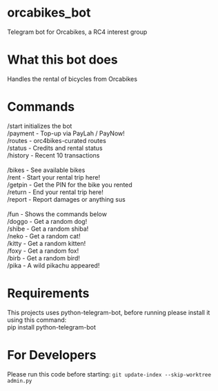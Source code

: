 # orcabikes_bot
Telegram bot for Orcabikes, a RC4 interest group

# What this bot does
Handles the rental of bicycles from Orcabikes

# Commands
/start initializes the bot <br/>
/payment - Top-up via PayLah / PayNow!<br/>
/routes - orc4bikes-curated routes<br/>
/status - Credits and rental status<br/>
/history - Recent 10 transactions<br/>
<br/>
/bikes - See available bikes<br/>
/rent - Start your rental trip here!<br/>
/getpin - Get the PIN for the bike you rented<br/>
/return - End your rental trip here!<br/>
/report - Report damages or anything sus<br/>
<br/>
/fun - Shows the commands below<br/>
/doggo - Get a random dog!<br/>
/shibe - Get a random shiba!<br/>
/neko - Get a random cat!<br/>
/kitty - Get a random kitten!<br/>
/foxy - Get a random fox!<br/>
/birb - Get a random bird!<br/>
/pika - A wild pikachu appeared!<br/>

# Requirements
This projects uses python-telegram-bot, before running please install it using this command: <br />
pip install python-telegram-bot


# For Developers
Please run this code before starting:
`git update-index --skip-worktree admin.py`
